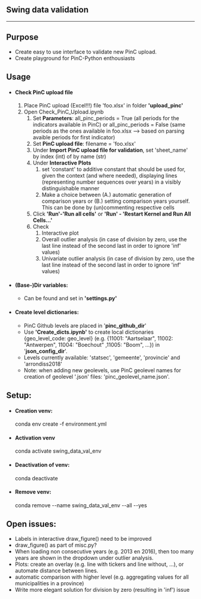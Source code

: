 **Swing data validation**
----
----

Purpose
----
* Create easy to use interface to validate new PinC upload.
* Create playground for PinC-Python enthousiasts

Usage
----

* #### Check PinC upload file
    1. Place PinC upload (Excel!!!) file 'foo.xlsx' in folder **'upload_pinc'**
    2. Open Check_PinC_Upload.ipynb
        1. Set **Parameters**: all_pinc_periods = True (all periods for the indicators available in PinC) or all_pinc_periods = False (same periods as the ones available in foo.xlsx --> based on parsing avaible periods for first indicator)
        2. Set **PinC upload file**: filename = 'foo.xlsx'
        3. Under **Import PinC upload file for validation**, set 'sheet_name' by index (int) of by name (str)
        4. Under **Interactive Plots**
            1. set 'constant' to additive constant that should be used for, given the context (and where needed), displaying lines (representing number sequences over years) in a visibly distinguishable manner
            2. Make a choice between (A.) automatic generation of comparison years or (B.) setting comparison years yourself. This can be done by (un)commenting respective cells
        4. Click **'Run'-'Run all cells'** or **'Run' - 'Restart Kernel and Run All Cells...'**
        5. Check
            1. Interactive plot
            2. Overall outlier analysis (in case of division by zero, use the last line instead of the second last in order to ignore 'inf' values)
            3. Univariate outlier analysis (in case of division by zero, use the last line instead of the second last in order to ignore 'inf' values)


* #### (Base-)Dir variables:
    * Can be found and set in **'settings.py'**

* #### Create level dictionaries:
    * PinC Github levels are placed in '**pinc_github_dir**'
    * Use **'Create_dicts.ipynb'** to create local dictionaries {geo_level_code: geo_level} (e.g. {11001: "Aartselaar", 11002: "Antwerpen", 11004: "Boechout" ,11005: "Boom", ...}) in '**json_config_dir**'.
    * Levels currently available: 'statsec', 'gemeente', 'provincie' and 'arrondiss2018'
    * Note: when adding new geolevels, use PinC geolevel names for creation of geolevel '.json' files: 'pinc_geolevel_name.json'.




Setup:
----

* #### Creation venv:
    conda env create -f environment.yml
* #### Activation venv
    conda activate swing_data_val_env
* #### Deactivation of venv:
    conda deactivate
* #### Remove venv:
    conda remove --name swing_data_val_env --all --yes




Open issues:
----
- Labels in interactive draw_figure() need to be improved
- draw_figure() as part of misc.py?
- When loading non consecutive years (e.g. 2013 en 2016), then too many years are shown in the dropdown under outlier analysis.
- Plots: create an overlay (e.g. line with tickers and line without, ...), or automate distance between lines.
- automatic comparison with higher level (e.g. aggregating values for all municipalities in a province)
- Write more elegant solution for division by zero (resulting in 'inf') issue
